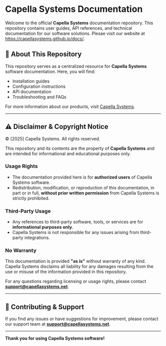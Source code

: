 # Capella Systems Documentation

Welcome to the official **Capella Systems** documentation repository. This repository contains user guides, API references, and technical documentation for our software solutions. Plesae visit our website at https://capellasystems.github.io/docs/.

## 📖 About This Repository
This repository serves as a centralized resource for **Capella Systems** software documentation. Here, you will find:
- Installation guides
- Configuration instructions
- API documentation
- Troubleshooting and FAQs

For more information about our products, visit [Capella Systems](https://www.capellasystems.net).

---

## ⚠️ Disclaimer & Copyright Notice

© [2025] Capella Systems. All rights reserved.

This repository and its contents are the property of **Capella Systems** and are intended for informational and educational purposes only.  

### **Usage Rights**
- The documentation provided here is for **authorized users** of Capella Systems software.
- Redistribution, modification, or reproduction of this documentation, in part or in full, **without prior written permission** from Capella Systems is strictly prohibited.

### **Third-Party Usage**
- Any references to third-party software, tools, or services are for **informational purposes only**.
- Capella Systems is not responsible for any issues arising from third-party integrations.

### **No Warranty**
This documentation is provided **"as is"** without warranty of any kind. Capella Systems disclaims all liability for any damages resulting from the use or misuse of the information provided in this repository.

For any questions regarding licensing or usage rights, please contact **support@capellasystems.net**.

---

## 📩 Contributing & Support
If you find any issues or have suggestions for improvement, please contact our support team at **support@capellasystems.net**.

---

**Thank you for using Capella Systems software!**
